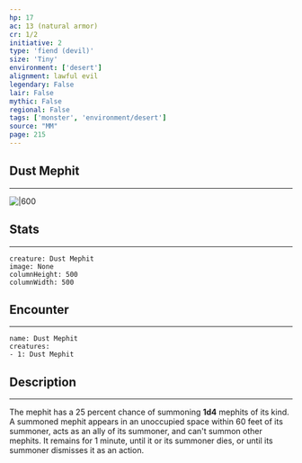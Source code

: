 ```yaml
---
hp: 17
ac: 13 (natural armor)
cr: 1/2
initiative: 2
type: 'fiend (devil)'    
size: 'Tiny'
environment: ['desert']
alignment: lawful evil
legendary: False
lair: False
mythic: False
regional: False
tags: ['monster', 'environment/desert']
source: "MM"
page: 215
---
```


## Dust Mephit
---

![|600](D:/Program%20Files/5e.tools/img/bestiary/MM/Dust%20Mephit.jpg)

## Stats
---

```statblock
creature: Dust Mephit
image: None
columnHeight: 500
columnWidth: 500
```

## Encounter
---

```encounter-table
name: Dust Mephit
creatures:
- 1: Dust Mephit
```

## Description
---


The mephit has a 25 percent chance of summoning **1d4** mephits of its kind. A summoned mephit appears in an unoccupied space within 60 feet of its summoner, acts as an ally of its summoner, and can't summon other mephits. It remains for 1 minute, until it or its summoner dies, or until its summoner dismisses it as an action.




